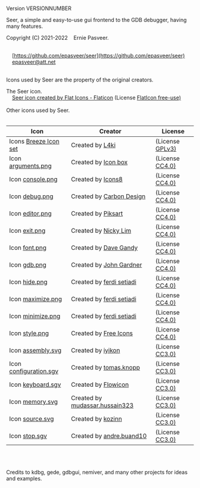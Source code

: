 &nbsp;  
Version VERSIONNUMBER
&nbsp;  

Seer, a simple and easy-to-use gui frontend to the GDB debugger, having many features.  

Copyright (C) 2021-2022 &nbsp;&nbsp; Ernie Pasveer.  
&nbsp;  

&nbsp;&nbsp;&nbsp;&nbsp;[https://github.com/epasveer/seer](https://github.com/epasveer/seer)  
&nbsp;&nbsp;&nbsp;&nbsp;[epasveer@att.net](mailto:user@example.com)  
&nbsp;  

Icons used by Seer are the property of the original creators.  

The Seer icon.  
&nbsp;&nbsp;&nbsp;&nbsp;<a href="https://www.flaticon.com/free-icon/seer_2689789" title="seer icon">Seer icon created by Flat Icons - Flaticon</a> (License <a href="https://support.flaticon.com/s/article/Attribution-How-when-and-where-FI?language=en_US" title="">FlatIcon free-use)</a>  
&nbsp;  
Other icons used by Seer.  
&nbsp;  


| Icon                                                                                                                                  | Creator                                                                                                                     | License                                                                                       |
| ------------------------------------------------------------------------------------------------------------------------------------- | --------------------------------------------------------------------------------------------------------------------------- | --------------------------------------------------------------------------------------------- |
|Icons <a href="https://github.com/L4ki/Breeze-openSUSE-Icons"                                           title="">Breeze Icon set</a>   |  Created by <a href="https://github.com/L4ki/"                                         title="">L4ki</a>                    | (License <a href="https://www.gnu.org/licenses/gpl-3.0.en.html"          title="">GPLv3)</a>  |
|Icon <a href="https://icon-icons.com/icon/setting-balance-equalizer/152217"                             title="">arguments.png</a>     |  Created by <a href="https://icon-icons.com/users/67020lqBmzmzx0F3OH2GE/icon-sets/"    title="">Icon box</a>                | (License <a href="https://creativecommons.org/licenses/by/4.0/legalcode" title="">CC4.0)</a>  |
|Icon <a href="https://icon-icons.com/icon/console/5091"                                                 title="">console.png</a>       |  Created by <a href="https://icon-icons.com/users/Vn6TUStZ7Ng5JKLU3rRHX/icon-sets/"    title="">Icons8</a>                  | (License <a href="https://creativecommons.org/licenses/by/4.0/legalcode" title="">CC4.0)</a>  |
|Icon <a href="https://icon-icons.com/icon/debug/215819"                                                 title="">debug.png</a>         |  Created by <a href="https://icon-icons.com/users/7dBLqleqakUowFGJkWLXY/icon-sets/"    title="">Carbon Design</a>           | (License <a href="https://creativecommons.org/licenses/by/4.0/legalcode" title="">CC4.0)</a>  |
|Icon <a href="https://icon-icons.com/icon/web-design-writing-coding-development/220538"                 title="">editor.png</a>        |  Created by <a href="https://icon-icons.com/users/14h9fJJJmBr3Dm13gYSpS/icon-sets/"    title="">Piksart</a>                 | (License <a href="https://creativecommons.org/licenses/by/4.0/legalcode" title="">CC4.0)</a>  |
|Icon <a href="https://icon-icons.com/icon/logout-exit/176185"                                           title="">exit.png</a>          |  Created by <a href="https://icon-icons.com/users/ah334sOoBVVE7GXS94Who/icon-sets/"    title="">Nicky Lim</a>               | (License <a href="https://creativecommons.org/licenses/by/4.0/legalcode" title="">CC4.0)</a>  |
|Icon <a href="https://icon-icons.com/icon/font-symbol-of-letter-a/73556"                                title="">font.png</a>          |  Created by <a href="https://icon-icons.com/users/2LUKwJe4QDNsjuhkS98IX/icon-sets/"    title="">Dave Gandy</a>              | (License <a href="https://creativecommons.org/licenses/by/4.0/legalcode" title="">CC4.0)</a>  |
|Icon <a href="https://icon-icons.com/icon/GDB/132365"                                                   title="">gdb.png</a>           |  Created by <a href="https://icon-icons.com/users/AmQJzv5e8DpITUWIRmGPz/icon-sets/"    title="">John Gardner</a>            | (License <a href="https://creativecommons.org/licenses/by/4.0/legalcode" title="">CC4.0)</a>  |
|Icon <a href="https://icon-icons.com/icon/delete-remove/175783"                                         title="">hide.png</a>          |  Created by <a href="https://icon-icons.com/users/sr18GsT8hXb37mrJn4kOU/icon-sets/"    title="">ferdi setiadi</a>           | (License <a href="https://creativecommons.org/licenses/by/4.0/legalcode" title="">CC4.0)</a>  |
|Icon <a href="https://icon-icons.com/icon/resize-maximize/175765"                                       title="">maximize.png</a>      |  Created by <a href="https://icon-icons.com/users/sr18GsT8hXb37mrJn4kOU/icon-sets/"    title="">ferdi setiadi</a>           | (License <a href="https://creativecommons.org/licenses/by/4.0/legalcode" title="">CC4.0)</a>  |
|Icon <a href="https://icon-icons.com/icon/minimize-window/175768"                                       title="">minimize.png</a>      |  Created by <a href="https://icon-icons.com/users/sr18GsT8hXb37mrJn4kOU/icon-sets/"    title="">ferdi setiadi</a>           | (License <a href="https://creativecommons.org/licenses/by/4.0/legalcode" title="">CC4.0)</a>  |
|Icon <a href="https://icon-icons.com/icon/face-glasses-sunglasses/107950"                               title="">style.png</a>         |  Created by <a href="https://icon-icons.com/users/7VZI9qW3el29z8Ka5fjmo/icon-sets/"    title="">Free Icons</a>              | (License <a href="https://creativecommons.org/licenses/by/4.0/legalcode" title="">CC4.0)</a>  |
|Icon <a href="https://thenounproject.com/icon/asm-file-document-icon-2598539/"                          title="">assembly.svg</a>      |  Created by <a href="https://thenounproject.com/iyikon/"                               title="">iyikon</a>                  | (License <a href="https://creativecommons.org/licenses/by/3.0/legalcode" title="">CC3.0)</a>  |
|Icon <a href="https://thenounproject.com/icon/configuration-1115171/"                                   title="">configuration.sgv</a> |  Created by <a href="https://thenounproject.com/tomas.knopp/"                          title="">tomas.knopp</a>             | (License <a href="https://creativecommons.org/licenses/by/3.0/legalcode" title="">CC3.0)</a>  |
|Icon <a href="https://thenounproject.com/icon/keyboard-key-4571629/"                                    title="">keyboard.sgv</a>      |  Created by <a href="https://thenounproject.com/Flowicon//"                            title="">Flowicon</a>                | (License <a href="https://creativecommons.org/licenses/by/3.0/legalcode" title="">CC3.0)</a>  |
|Icon <a href="https://thenounproject.com/icon/binary-data-search-4065152/"                              title="">memory.svg</a>        |  Created by <a href="https://thenounproject.com/mudassar.hussain323/"                  title="">mudassar.hussain323</a>     | (License <a href="https://creativecommons.org/licenses/by/3.0/legalcode" title="">CC3.0)</a>  |
|Icon <a href="https://thenounproject.com/icon/cpp-file-252779/"                                         title="">source.svg</a>        |  Created by <a href="https://thenounproject.com/kozinn/"                               title="">kozinn</a>                  | (License <a href="https://creativecommons.org/licenses/by/3.0/legalcode" title="">CC3.0)</a>  |
|Icon <a href="https://thenounproject.com/icon/interruption-4417639/"                                    title="">stop.sgv</a>          |  Created by <a href="https://thenounproject.com/andre.buand10/"                        title="">andre.buand10</a>           | (License <a href="https://creativecommons.org/licenses/by/3.0/legalcode" title="">CC3.0)</a>  |

&nbsp;  
&nbsp;  
  
Credits to kdbg, gede, gdbgui, nemiver, and many other projects for ideas and examples.  
  
&nbsp;  
&nbsp;  
